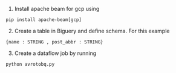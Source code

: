 1. Install apache beam for gcp using 
```
pip install apache-beam[gcp]
```
2. Create a table in Biguery and define schema. For this example 
```
{name : STRING , post_abbr : STRING}
```
3. Create a dataflow job by running 
```
python avrotobq.py
```
